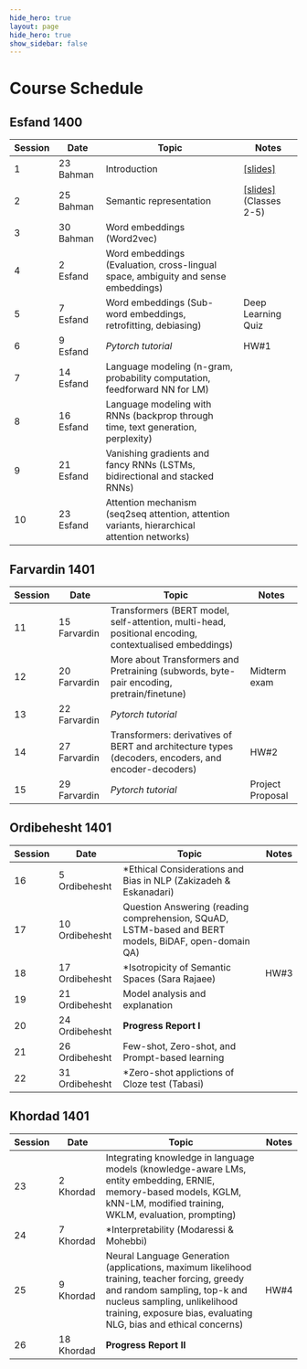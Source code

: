 ```yaml
---
hide_hero: true
layout: page
hide_hero: true
show_sidebar: false
---
```


# Course Schedule

## Esfand 1400

| Session 	| Date	| Topic | Notes |
|------|------|------|------|
| 1 | 23 Bahman | Introduction	| [[slides]](https://github.com/teias-courses/nlp00/blob/gh-pages/slides/C1-Introduction.pdf) |
| 2 | 25 Bahman | Semantic representation | [[slides]](https://github.com/teias-courses/nlp00/blob/gh-pages/slides/C2-Semantic_Representation.pdf) (Classes 2-5) |
| 3 | 30 Bahman | Word embeddings	(Word2vec) | |
| 4 | 2 Esfand  | Word embeddings (Evaluation, cross-lingual space, ambiguity and sense embeddings)	| |
| 5 | 7 Esfand  | Word embeddings (Sub-word embeddings, retrofitting, debiasing) | Deep Learning Quiz |
| 6 | 9 Esfand  | *Pytorch tutorial*| HW#1 |
| 7 | 14 Esfand | Language modeling	(n-gram, probability computation, feedforward NN for LM) ||
| 8 | 16 Esfand | Language modeling with RNNs	(backprop through time, text generation, perplexity) ||
| 9 | 21 Esfand | Vanishing gradients and fancy RNNs (LSTMs, bidirectional and stacked RNNs) ||
| 10 | 23 Esfand | Attention mechanism (seq2seq attention, attention variants, hierarchical attention networks) ||


## Farvardin 1401

| Session 	| Date	| Topic | Notes |
|------|------|------|------|
| 11 | 15 Farvardin | Transformers (BERT model, self-attention, multi-head, positional encoding, contextualised embeddings) ||
| 12 | 20 Farvardin | More about Transformers and Pretraining (subwords, byte-pair encoding, pretrain/finetune) | Midterm exam |
| 13 | 22 Farvardin | *Pytorch tutorial* ||
| 14 | 27 Farvardin | Transformers: derivatives of BERT and architecture types (decoders, encoders, and encoder-decoders) | HW#2 |
| 15 | 29 Farvardin | *Pytorch tutorial* | Project Proposal |

## Ordibehesht 1401

| Session 	| Date	| Topic | Notes |
|------|------|------|------|
| 16 | 5 Ordibehesht | \*Ethical Considerations and Bias in NLP (Zakizadeh & Eskanadari) ||
| 17 | 10 Ordibehesht | Question Answering (reading comprehension, SQuAD, LSTM-based and BERT models, BiDAF, open-domain QA) ||
| 18 | 17 Ordibehesht | \*Isotropicity of Semantic Spaces (Sara Rajaee) | HW#3 |
| 19 | 21 Ordibehesht | Model analysis and explanation ||
| 20 | 24 Ordibehesht | **Progress Report I** ||
| 21 | 26 Ordibehesht | Few-shot, Zero-shot, and Prompt-based learning ||
| 22 | 31 Ordibehesht | \*Zero-shot applictions of Cloze test (Tabasi)  ||

## Khordad 1401

| Session 	| Date	| Topic | Notes |
|------|------|------|------|
| 23 | 2 Khordad | Integrating knowledge in language models (knowledge-aware LMs, entity embedding, ERNIE, memory-based models, KGLM, kNN-LM, modified training, WKLM, evaluation, prompting) ||
| 24 | 7 Khordad | \*Interpretability (Modaressi & Mohebbi) ||
| 25 | 9 Khordad | Neural Language Generation (applications, maximum likelihood training, teacher forcing, greedy and random sampling, top-k and nucleus sampling, unlikelihood training, exposure bias, evaluating NLG, bias and ethical concerns) | HW#4 |
| 26 | 18 Khordad | **Progress Report II** ||
